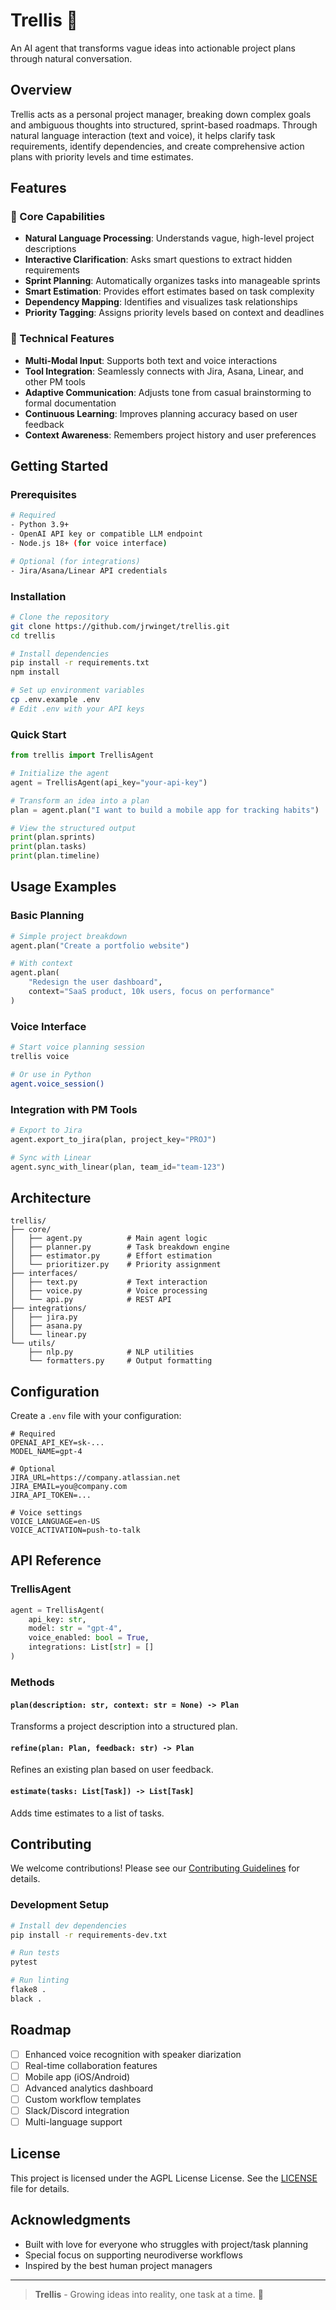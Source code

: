 # Trellis 🌿

An AI agent that transforms vague ideas into actionable project plans through
natural conversation.

## Overview

Trellis acts as a personal project manager, breaking down complex goals and
ambiguous thoughts into structured, sprint-based roadmaps. Through natural
language interaction (text and voice), it helps clarify task requirements,
identify dependencies, and create comprehensive action plans with priority
levels and time estimates.

## Features

### 🎯 Core Capabilities
- **Natural Language Processing**: Understands vague, high-level project
  descriptions
- **Interactive Clarification**: Asks smart questions to extract hidden
  requirements
- **Sprint Planning**: Automatically organizes tasks into manageable sprints
- **Smart Estimation**: Provides effort estimates based on task complexity
- **Dependency Mapping**: Identifies and visualizes task relationships
- **Priority Tagging**: Assigns priority levels based on context and deadlines

### 🔧 Technical Features
- **Multi-Modal Input**: Supports both text and voice interactions
- **Tool Integration**: Seamlessly connects with Jira, Asana, Linear, and other
  PM tools
- **Adaptive Communication**: Adjusts tone from casual brainstorming to formal
  documentation
- **Continuous Learning**: Improves planning accuracy based on user feedback
- **Context Awareness**: Remembers project history and user preferences

## Getting Started

### Prerequisites
```bash
# Required
- Python 3.9+
- OpenAI API key or compatible LLM endpoint
- Node.js 18+ (for voice interface)

# Optional (for integrations)
- Jira/Asana/Linear API credentials
```

### Installation
```bash
# Clone the repository
git clone https://github.com/jrwinget/trellis.git
cd trellis

# Install dependencies
pip install -r requirements.txt
npm install

# Set up environment variables
cp .env.example .env
# Edit .env with your API keys
```

### Quick Start
```python
from trellis import TrellisAgent

# Initialize the agent
agent = TrellisAgent(api_key="your-api-key")

# Transform an idea into a plan
plan = agent.plan("I want to build a mobile app for tracking habits")

# View the structured output
print(plan.sprints)
print(plan.tasks)
print(plan.timeline)
```

## Usage Examples

### Basic Planning
```python
# Simple project breakdown
agent.plan("Create a portfolio website")

# With context
agent.plan(
    "Redesign the user dashboard",
    context="SaaS product, 10k users, focus on performance"
)
```

### Voice Interface
```bash
# Start voice planning session
trellis voice

# Or use in Python
agent.voice_session()
```

### Integration with PM Tools
```python
# Export to Jira
agent.export_to_jira(plan, project_key="PROJ")

# Sync with Linear
agent.sync_with_linear(plan, team_id="team-123")
```

## Architecture

```
trellis/
├── core/
│   ├── agent.py          # Main agent logic
│   ├── planner.py        # Task breakdown engine
│   ├── estimator.py      # Effort estimation
│   └── prioritizer.py    # Priority assignment
├── interfaces/
│   ├── text.py           # Text interaction
│   ├── voice.py          # Voice processing
│   └── api.py            # REST API
├── integrations/
│   ├── jira.py
│   ├── asana.py
│   └── linear.py
└── utils/
    ├── nlp.py            # NLP utilities
    └── formatters.py     # Output formatting
```

## Configuration

Create a `.env` file with your configuration:

```env
# Required
OPENAI_API_KEY=sk-...
MODEL_NAME=gpt-4

# Optional
JIRA_URL=https://company.atlassian.net
JIRA_EMAIL=you@company.com
JIRA_API_TOKEN=...

# Voice settings
VOICE_LANGUAGE=en-US
VOICE_ACTIVATION=push-to-talk
```

## API Reference

### TrellisAgent

```python
agent = TrellisAgent(
    api_key: str,
    model: str = "gpt-4",
    voice_enabled: bool = True,
    integrations: List[str] = []
)
```

### Methods

#### `plan(description: str, context: str = None) -> Plan`
Transforms a project description into a structured plan.

#### `refine(plan: Plan, feedback: str) -> Plan`
Refines an existing plan based on user feedback.

#### `estimate(tasks: List[Task]) -> List[Task]`
Adds time estimates to a list of tasks.

## Contributing

We welcome contributions! Please see our
[Contributing Guidelines](docs/CONTRIBUTING.md) for details.

### Development Setup
```bash
# Install dev dependencies
pip install -r requirements-dev.txt

# Run tests
pytest

# Run linting
flake8 .
black .
```

## Roadmap

- [ ] Enhanced voice recognition with speaker diarization
- [ ] Real-time collaboration features
- [ ] Mobile app (iOS/Android)
- [ ] Advanced analytics dashboard
- [ ] Custom workflow templates
- [ ] Slack/Discord integration
- [ ] Multi-language support

## License

This project is licensed under the AGPL License License. See the
[LICENSE](LICENSE) file for details.

## Acknowledgments

- Built with love for everyone who struggles with project/task planning
- Special focus on supporting neurodiverse workflows
- Inspired by the best human project managers

---

> **Trellis** - Growing ideas into reality, one task at a time. 🌱
